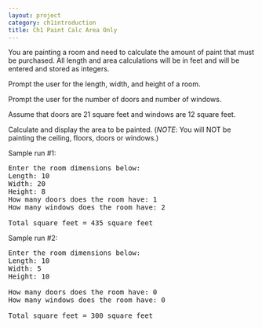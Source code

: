 ```yaml
---
layout: project
category: ch1introduction
title: Ch1 Paint Calc Area Only
---
```



You are painting a room and need to calculate the amount of paint that must be purchased. All length and area calculations will be in feet and will be entered and stored as integers.

Prompt the user for the length, width, and height of a room.

Prompt the user for the number of doors and number of windows.

Assume that doors are 21 square feet and windows are 12 square feet.

Calculate and display the area to be painted. (*NOTE*: You will NOT be painting the ceiling, floors, doors or windows.)


Sample run #1:
<pre>
Enter the room dimensions below:
Length: 10
Width: 20
Height: 8
How many doors does the room have: 1
How many windows does the room have: 2

Total square feet = 435 square feet
</pre>


Sample run #2:
<pre>
Enter the room dimensions below:
Length: 10
Width: 5
Height: 10

How many doors does the room have: 0
How many windows does the room have: 0

Total square feet = 300 square feet
</pre>
